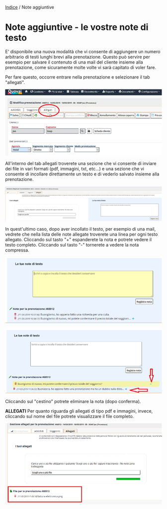 
[Indice](index.html) / Note aggiuntive

# Note aggiuntive - le vostre note di testo


E' disponibile una nuova modalità che vi consente di aggiungere un numero arbitrario di testi lunghi brevi alla prenotazione. Questo può servire per esempio per salvare il contenuto di una mail del cliente insieme alla prenotazione, come sicuramente molte volte vi sarà capitato di voler fare.

Per fare questo, occorre entrare nella prenotazione e selezionare il tab "allegati".

![](images/note-aggiuntive-001.png)  

All'interno del tab allegati troverete una sezione che vi consente di inviare dei file in vari formati (pdf, immagini, txt, etc...) e una sezione che vi consente di incollare direttamente un testo e di vederlo salvato insieme alla prenotazione.

![](images/note-aggiuntive-002.png)  
  
In quest'ultimo caso, dopo aver incollato il testo, per esempio di una mail, vedrete che nella lista delle note allegate troverete una linea per ogni testo allegato. Cliccando sul tasto "+" espanderete la nota e potrete vedere il testo completo. Cliccando sul tasto "-" tornerete a vedere la nota compressa.

![](images/note-aggiuntive-003.png)  

![](images/note-aggiuntive-005.png)  

Cliccando sul "cestino" potrete eliminare la nota (dopo conferma).

**ALLEGATI**
Per quanto riguarda gli allegati di tipo pdf e immagini, invece, cliccando sul nome del file potrete visualizzare il file completo.

![](images/note-aggiuntive-004.png)   

